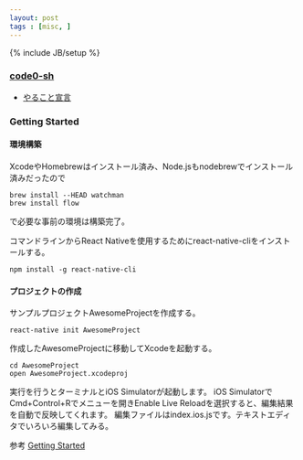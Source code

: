```yaml
---
layout: post
tags : [misc, ]
---
```

{% include JB/setup %}

### [code0-sh](https://github.com/code0-sh)

* [やること宣言](https://github.com/OkinawaDevOps/okinawadevops.github.com/issues/114)

### Getting Started

#### 環境構築

XcodeやHomebrewはインストール済み、Node.jsもnodebrewでインストール済みだったので

```
brew install --HEAD watchman
brew install flow
```

で必要な事前の環境は構築完了。

コマンドラインからReact Nativeを使用するためにreact-native-cliをインストールする。

```
npm install -g react-native-cli
```

#### プロジェクトの作成

サンプルプロジェクトAwesomeProjectを作成する。

```
react-native init AwesomeProject
```

作成したAwesomeProjectに移動してXcodeを起動する。

```
cd AwesomeProject
open AwesomeProject.xcodeproj
```

実行を行うとターミナルとiOS Simulatorが起動します。
iOS SimulatorでCmd+Control+Rでメニューを開きEnable Live Reloadを選択すると、編集結果を自動で反映してくれます。
編集ファイルはindex.ios.jsです。テキストエディタでいろいろ編集してみる。

参考 [Getting Started](http://facebook.github.io/react-native/docs/getting-started.html#content)


